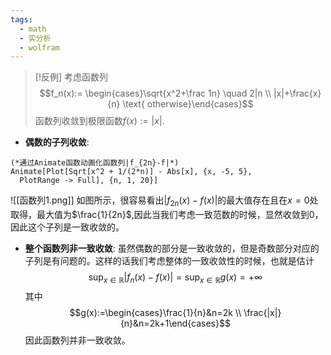 ```yaml
---
tags:
  - math
  - 实分析
  - wolfram
---
```


> [!反例]
> 考虑函数列$$f_n(x):= \begin{cases}\sqrt{x^2+\frac 1n} \quad 2|n \\ |x|+\frac{x}{n} \text{ otherwise}\end{cases}$$
> 函数列收敛到极限函数$f(x):=|x|$.

* **偶数的子列收敛**:
```wolfram
(*通过Animate函数动画化函数列|f_{2n}-f|*)
Animate[Plot[Sqrt[x^2 + 1/(2*n)] - Abs[x], {x, -5, 5}, 
  PlotRange -> Full], {n, 1, 20}]
```
![[函数列1.png]]
如图所示，很容易看出$|f_{2n}(x)-f(x)|$的最大值存在且在$x=0$处取得，最大值为$\frac{1}{2n}$,因此当我们考虑一致范数的时候，显然收敛到0，因此这个子列是一致收敛的。

* **整个函数列非一致收敛**:
虽然偶数的部分是一致收敛的，但是奇数部分对应的子列是有问题的。这样的话我们考虑整体的一致收敛性的时候，也就是估计$$\sup_{x\in \mathbb{R}}|f_n(x)-f(x)|=\sup_{x\in \mathbb{R}} g(x)=+\infty$$
其中$$g(x):=\begin{cases}\frac{1}{n}&n=2k \\ \frac{|x|}{n}&n=2k+1\end{cases}$$
因此函数列并非一致收敛。

